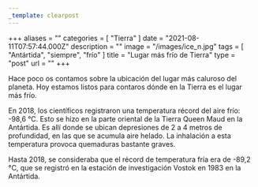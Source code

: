 ```yaml
---
_template: clearpost
---
```



+++
aliases = ""
categories = [ "Tierra" ]
date = "2021-08-11T07:57:44.000Z"
description = ""
image = "/images/ice_n.jpg"
tags = [ "Antártida", "siempre", "frío" ]
title = "Lugar más frío de Tierra"
type = "post"
url = ""
+++


Hace poco os contamos sobre la ubicación del lugar más caluroso del planeta. Hoy estamos listos para contaros dónde en la Tierra es el lugar más frío.  
  
En 2018, los científicos registraron una temperatura récord del aire frío: -98,6 °C. Esto se hizo en la parte oriental de la Tierra Queen Maud en la Antártida. Es allí donde se ubican depresiones de 2 a 4 metros de profundidad, en las que se acumula aire helado. La inhalación a esta temperatura provoca quemaduras bastante graves.  
  
Hasta 2018, se consideraba que el récord de temperatura fría era de -89,2 °С, que se registró en la estación de investigación Vostok en 1983 en la Antártida.

